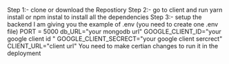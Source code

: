 Step 1:-
clone or download the Repostiory 
Step 2:-
go to client and run yarn install or npm instal to install all the dependencies
Step 3:-
setup the backend 
I am giving you the example of .env (you need to create one .env file)
PORT = 5000
db_URL="your mongodb url"
GOOGLE_CLIENT_ID="your google client id "
GOOGLE_CLIENT_SECRECT="your google client sercrect"
CLIENT_URL="client url"
You need to make certian changes to run it in the deployment